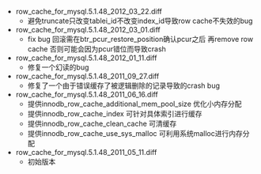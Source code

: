   * row\_cache\_for\_mysql.5.1.48\_2012\_03\_22.diff
    * 避免truncate只改变tablei\_id不改变index\_id导致row cache不失效的bug
  * row\_cache\_for\_mysql.5.1.48\_2012\_03\_01.diff
    * fix bug 回滚需在btr\_pcur\_restore\_position确认pcur之后 再remove row cache 否则可能会因为pcur错位而导致crash
  * row\_cache\_for\_mysql.5.1.48\_2012\_01\_11.diff
    * 修复一个幻读的bug
  * row\_cache\_for\_mysql.5.1.48\_2011\_09\_27.diff
    * 修复了一个由于错误缓存了被逻辑删除的记录导致的crash bug
  * row\_cache\_for\_mysql.5.1.48\_2011\_06\_16.diff
    * 提供innodb\_row\_cache\_additional\_mem\_pool\_size 优化小内存分配
    * 提供innodb\_row\_cache\_index 可针对具体索引进行缓存
    * 提供innodb\_row\_cache\_clean\_cache 可清缓存
    * 提供innodb\_row\_cache\_use\_sys\_malloc 可利用系统malloc进行内存分配
  * row\_cache\_for\_mysql.5.1.48\_2011\_05\_11.diff
    * 初始版本